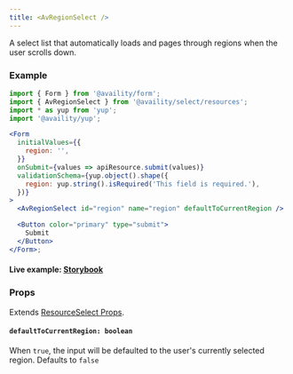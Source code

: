 ```yaml
---
title: <AvRegionSelect />
---
```


A select list that automatically loads and pages through regions when the user scrolls down.

### Example

```jsx live=true viewCode=true
import { Form } from '@availity/form';
import { AvRegionSelect } from '@availity/select/resources';
import * as yup from 'yup';
import '@availity/yup';

<Form
  initialValues={{
    region: '',
  }}
  onSubmit={values => apiResource.submit(values)}
  validationSchema={yup.object().shape({
    region: yup.string().isRequired('This field is required.'),
  })}
>
  <AvRegionSelect id="region" name="region" defaultToCurrentRegion />

  <Button color="primary" type="submit">
    Submit
  </Button>
</Form>;
```

#### Live example: <a href="https://availity.github.io/availity-react/storybook/?path=/story/components-avselect-resources--avregionselect"> Storybook</a>

### Props

Extends [ResourceSelect Props](/form/select/components/resource-select/#props).

#### `defaultToCurrentRegion: boolean`

When `true`, the input will be defaulted to the user's currently selected region. Defaults to `false`
